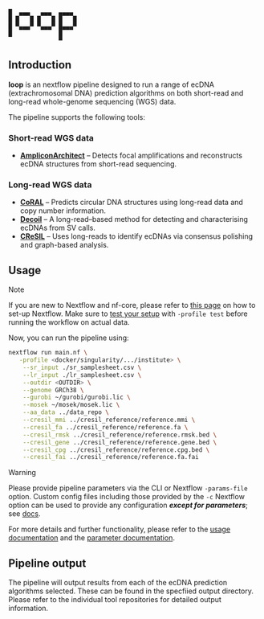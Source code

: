 ```
█  ▄▄▄   ▄▄▄  ▄▄▄▄
█ █   █ █   █ █   █
█ ▀▄▄▄▀ ▀▄▄▄▀ █▄▄▄▀
█             █
              ▀
```

## Introduction

**loop** is an nextflow pipeline designed to run a range of ecDNA (extrachromosomal DNA) prediction algorithms on both short-read and long-read whole-genome sequencing (WGS) data.

The pipeline supports the following tools:

### Short-read WGS data

- **[AmpliconArchitect](https://github.com/virajbdeshpande/AmpliconArchitect)** – Detects focal amplifications and reconstructs ecDNA structures from short-read sequencing.

### Long-read WGS data

- **[CoRAL](https://github.com/AmpliconSuite/CoRAL)** – Predicts circular DNA structures using long-read data and copy number information.
- **[Decoil](https://github.com/madagiurgiu25/decoil-pre)** – A long-read–based method for detecting and characterising ecDNAs from SV calls.
- **[CReSIL](https://github.com/visanuwan/cresil)** – Uses long-reads to identify ecDNAs via consensus polishing and graph-based analysis.

## Usage

> [!NOTE]
> If you are new to Nextflow and nf-core, please refer to [this page](https://nf-co.re/docs/usage/installation) on how to set-up Nextflow. Make sure to [test your setup](https://nf-co.re/docs/usage/introduction#how-to-run-a-pipeline) with `-profile test` before running the workflow on actual data.

<!-- TODO nf-core: Describe the minimum required steps to execute the pipeline, e.g. how to prepare samplesheets.
     Explain what rows and columns represent. For instance (please edit as appropriate):

First, prepare a samplesheet with your input data that looks as follows:

`samplesheet.csv`:

```csv
sample,fastq_1,fastq_2
CONTROL_REP1,AEG588A1_S1_L002_R1_001.fastq.gz,AEG588A1_S1_L002_R2_001.fastq.gz
```

Each row represents a fastq file (single-end) or a pair of fastq files (paired end).

-->

Now, you can run the pipeline using:

<!-- TODO nf-core: update the following command to include all required parameters for a minimal example -->

```bash
nextflow run main.nf \
   -profile <docker/singularity/.../institute> \
    --sr_input ./sr_samplesheet.csv \
    --lr_input ./lr_samplesheet.csv \
    --outdir <OUTDIR> \
    --genome GRCh38 \
    --gurobi ~/gurobi/gurobi.lic \
    --mosek ~/mosek/mosek.lic \
    --aa_data ../data_repo \
    --cresil_mmi ../cresil_reference/reference.mmi \
    --cresil_fa ../cresil_reference/reference.fa \
    --cresil_rmsk ../cresil_reference/reference.rmsk.bed \
    --cresil_gene ../cresil_reference/reference.gene.bed \
    --cresil_cpg ../cresil_reference/reference.cpg.bed \
    --cresil_fai ../cresil_reference/reference.fa.fai
```

> [!WARNING]
> Please provide pipeline parameters via the CLI or Nextflow `-params-file` option. Custom config files including those provided by the `-c` Nextflow option can be used to provide any configuration _**except for parameters**_; see [docs](https://nf-co.re/docs/usage/getting_started/configuration#custom-configuration-files).

For more details and further functionality, please refer to the [usage documentation](https://nf-co.re/loop/usage) and the [parameter documentation](https://nf-co.re/loop/parameters).

## Pipeline output

The pipeline will output results from each of the ecDNA prediction algorithms selected. These can be found in the specfiied output directory. Please refer to the individual tool repositories for detailed output information.
